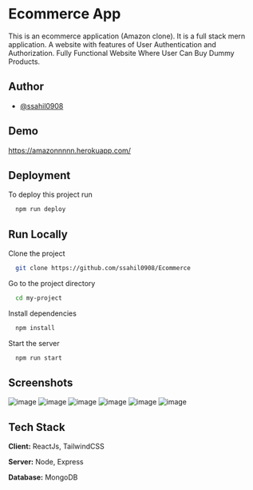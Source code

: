 
# Ecommerce App

This is an ecommerce application (Amazon clone).
It is a full stack mern application.
A  website with features of User Authentication and Authorization.
Fully Functional Website Where User Can Buy Dummy Products.

 


## Author

- [@ssahil0908](https://github.com/ssahil0908)


## Demo

https://amazonnnnn.herokuapp.com/


## Deployment

To deploy this project run

```bash
  npm run deploy
```


## Run Locally

Clone the project

```bash
  git clone https://github.com/ssahil0908/Ecommerce
```

Go to the project directory

```bash
  cd my-project
```

Install dependencies

```bash
  npm install
```

Start the server

```bash
  npm run start
```


## Screenshots

![image](https://drive.google.com/file/d/1SaIxeVFNNanu3j2GFw41ZR1M2KUTQTrB/view?usp=sharing)
![image](https://user-images.githubusercontent.com/90554672/185790950-67ce23d3-7b52-4f0c-9b7b-4edf19748323.png)
![image](https://user-images.githubusercontent.com/90554672/185790963-fac7f951-d611-483f-b669-9b98c76184af.png)
![image](https://user-images.githubusercontent.com/90554672/185790972-6271f82a-293f-453c-8a98-54fb69442058.png)
![image](https://user-images.githubusercontent.com/90554672/185791079-7e4a0174-4300-4b56-98a8-12e8fe0e177c.png)
![image](https://user-images.githubusercontent.com/90554672/185791107-3ae950a1-ae88-4f29-b552-ce19fa43f32d.png)


## Tech Stack

**Client:** ReactJs, TailwindCSS

**Server:** Node, Express 

**Database:** MongoDB
